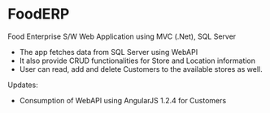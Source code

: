 ﻿# FoodERP
Food Enterprise S/W Web Application using MVC (.Net), SQL Server

- The app fetches data from SQL Server using WebAPI 
- It also provide CRUD functionalities for Store and Location information
- User can read, add and delete Customers to the available stores as well.

Updates: 
- Consumption of WebAPI using AngularJS 1.2.4 for Customers
